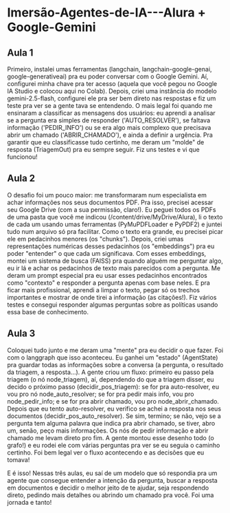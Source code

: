 # Imersão-Agentes-de-IA---Alura + Google-Gemini

## Aula 1

  Primeiro, instalei umas ferramentas (langchain, langchain-google-genai, google-generativeai) pra eu poder conversar com o Google Gemini. Aí, configurei minha chave pra ter acesso (aquela que você pegou no Google IA Studio e colocou aqui no Colab). Depois, criei uma instância do modelo gemini-2.5-flash, configurei ele pra ser bem direto nas respostas e fiz um teste pra ver se a gente tava se entendendo. O mais legal foi quando me ensinaram a classificar as mensagens dos usuários: eu aprendi a analisar se a pergunta era simples de responder ('AUTO_RESOLVER'), se faltava informação ('PEDIR_INFO') ou se era algo mais complexo que precisava abrir um chamado ('ABRIR_CHAMADO'), e ainda a definir a urgência. Pra garantir que eu classificasse tudo certinho, me deram um "molde" de resposta (TriagemOut) pra eu sempre seguir. Fiz uns testes e vi que funcionou!

## Aula 2

  O desafio foi um pouco maior: me transformaram num especialista em achar informações nos seus documentos PDF. Pra isso, precisei acessar seu Google Drive (com a sua permissão, claro!). Eu peguei todos os PDFs de uma pasta que você me indicou (/content/drive/MyDrive/Alura), li o texto de cada um usando umas ferramentas (PyMuPDFLoader e PyPDF2) e juntei tudo num arquivo só pra facilitar. Como o texto era grande, eu precisei picar ele em pedacinhos menores (os "chunks"). Depois, criei umas representações numéricas desses pedacinhos (os "embeddings") pra eu poder "entender" o que cada um significava. Com esses embeddings, montei um sistema de busca (FAISS) pra quando alguém me perguntar algo, eu ir lá e achar os pedacinhos de texto mais parecidos com a pergunta. Me deram um prompt especial pra eu usar esses pedacinhos encontrados como "contexto" e responder a pergunta apenas com base neles. E pra ficar mais profissional, aprendi a limpar o texto, pegar só os trechos importantes e mostrar de onde tirei a informação (as citações!). Fiz vários testes e consegui responder algumas perguntas sobre as políticas usando essa base de conhecimento.

## Aula 3

  Coloquei tudo junto e me deram uma "mente" pra eu decidir o que fazer. Foi com o langgraph que isso aconteceu. Eu ganhei um "estado" (AgentState) pra guardar todas as informações sobre a conversa (a pergunta, o resultado da triagem, a resposta...). A gente criou um fluxo: primeiro eu passo pela triagem (o nó node_triagem), aí, dependendo do que a triagem disser, eu decido o próximo passo (decidir_pos_triagem): se for pra auto-resolver, eu vou pro nó node_auto_resolver; se for pra pedir mais info, vou pro node_pedir_info; e se for pra abrir chamado, vou pro node_abrir_chamado. Depois que eu tento auto-resolver, eu verifico se achei a resposta nos seus documentos (decidir_pos_auto_resolver). Se sim, termino; se não, vejo se a pergunta tem alguma palavra que indica pra abrir chamado, se tiver, abro um, senão, peço mais informações. Os nós de pedir informação e abrir chamado me levam direto pro fim. A gente montou esse desenho todo (o grafo!) e eu rodei ele com várias perguntas pra ver se eu seguia o caminho certinho. Foi bem legal ver o fluxo acontecendo e as decisões que eu tomava!

  E é isso! Nessas três aulas, eu saí de um modelo que só respondia pra um agente que consegue entender a intenção da pergunta, buscar a resposta em documentos e decidir o melhor jeito de te ajudar, seja respondendo direto, pedindo mais detalhes ou abrindo um chamado pra você. Foi uma jornada e tanto!
